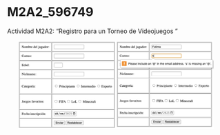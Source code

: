 # M2A2_596749
Actividad M2A2: “Registro para un Torneo de Videojuegos ”

<div style="display: flex; justify-content: center;">
    <img src="images/original.png" style="width: 45%;" alt="Formulario">
    <img src="images/validation.png" style="width: 45%;" alt="Forumulario con demostración de verificación de email">
</div>